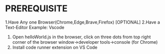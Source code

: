 
# PREREQUISITE

  1.Have Any one Browser(Chrome,Edge,Brave,Firefox)
  [OPTIONAL]
  2.Have a Text-Editor Example: Vscode

1. Open helloWorld.js in the browser, click on three dots from top right corner of the browser window->developer tools->console (for Chrome)
2. Install code runner extension on VS Code